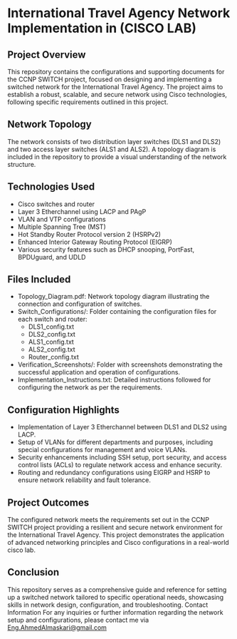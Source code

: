 # International Travel Agency Network Implementation in (CISCO LAB) 
## Project Overview
This repository contains the configurations and supporting documents for the CCNP SWITCH project, focused on designing and implementing a switched network for the International Travel Agency. The project aims to establish a robust, scalable, and secure network using Cisco technologies, following specific requirements outlined in this project.
## Network Topology
The network consists of two distribution layer switches (DLS1 and DLS2) and two access layer switches (ALS1 and ALS2). A topology diagram is included in the repository to provide a visual understanding of the network structure.
## Technologies Used
* Cisco switches and router
* Layer 3 Etherchannel using LACP and PAgP
* VLAN and VTP configurations
* Multiple Spanning Tree (MST)
* Hot Standby Router Protocol version 2 (HSRPv2)
* Enhanced Interior Gateway Routing Protocol (EIGRP)
* Various security features such as DHCP snooping, PortFast, BPDUguard, and UDLD
## Files Included
* Topology_Diagram.pdf: Network topology diagram illustrating the connection and configuration of switches.
* Switch_Configurations/: Folder containing the configuration files for each switch and router: 
  * DLS1_config.txt
  * DLS2_config.txt
  * ALS1_config.txt
  * ALS2_config.txt
  * Router_config.txt
* Verification_Screenshots/: Folder with screenshots demonstrating the successful application and operation of configurations.
* Implementation_Instructions.txt: Detailed instructions followed for configuring the network as per the requirements.
## Configuration Highlights
* Implementation of Layer 3 Etherchannel between DLS1 and DLS2 using LACP.
* Setup of VLANs for different departments and purposes, including special configurations for management and voice VLANs.
* Security enhancements including SSH setup, port security, and access control lists (ACLs) to regulate network access and enhance security.
* Routing and redundancy configurations using EIGRP and HSRP to ensure network reliability and fault tolerance.
## Project Outcomes
The configured network meets the requirements set out in the CCNP SWITCH project providing a resilient and secure network environment for the International Travel Agency. This project demonstrates the application of advanced networking principles and Cisco configurations in a real-world cisco lab.
## Conclusion
This repository serves as a comprehensive guide and reference for setting up a switched network tailored to specific operational needs, showcasing skills in network design, configuration, and troubleshooting.
Contact Information
For any inquiries or further information regarding the network setup and configurations, please contact me via Eng.AhmedAlmaskari@gmail.com

